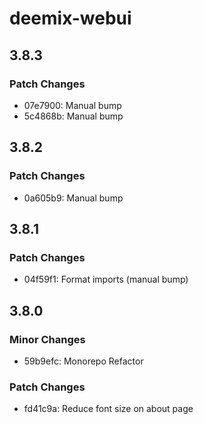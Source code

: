 # deemix-webui

## 3.8.3

### Patch Changes

- 07e7900: Manual bump
- 5c4868b: Manual bump

## 3.8.2

### Patch Changes

- 0a605b9: Manual bump

## 3.8.1

### Patch Changes

- 04f59f1: Format imports (manual bump)

## 3.8.0

### Minor Changes

- 59b9efc: Monorepo Refactor

### Patch Changes

- fd41c9a: Reduce font size on about page
